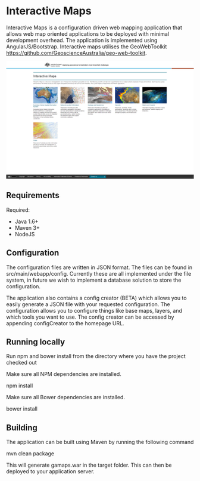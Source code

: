 # Interactive Maps

Interactive Maps is a configuration driven web mapping application that allows web map oriented applications to be deployed with minimal development overhead. The application is implemented using AngularJS/Bootstrap. Interactive maps utilises the GeoWebToolkit https://github.com/GeoscienceAustralia/geo-web-toolkit. 

![](https://github.com/GeoscienceAustralia/interactive-maps/blob/master/docs/imgs/interactive_maps_home.png)

## Requirements
Required:

* Java 1.6+
* Maven 3+
* NodeJS

## Configuration

The configuration files are written in JSON format. The files can be found in src/main/webapp/config. Currently these are all implemented under the file system, in future we wish to implement a database solution to store the configuration. 

The application also contains a config creator (BETA) which allows you to easily generate a JSON file with your requested configuration. The configuration allows you to configure things like base maps, layers, and which tools you want to use. The config creator can be accessed by appending configCreator to the homepage URL.

## Running locally

Run npm and bower install from the directory where you have the project checked out

Make sure all NPM dependencies are installed.

npm install

Make sure all Bower dependencies are installed.

bower install

## Building

The application can be built using Maven by running the following command

mvn clean package

This will generate gamaps.war in the target folder. This can then be deployed to your application server.
